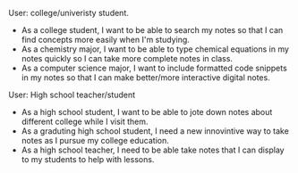 User: college/univeristy student.

- As a college student, I want to be able to search my notes so that I can find concepts more easily when I'm studying.
- As a chemistry major, I want to be able to type chemical equations in my notes quickly so I can take more complete notes in class.
- As a computer science major, I want to include formatted code snippets in my notes so that I can make better/more interactive digital notes.

User: High school teacher/student

- As a high school student, I want to be able to jote down notes about different college while I visit them.
- As a graduting high school student, I need a new innovintive way to take notes as I pursue my college education.
- As a high school teacher, I need to be able take notes that I can display to my students to help with lessons.
